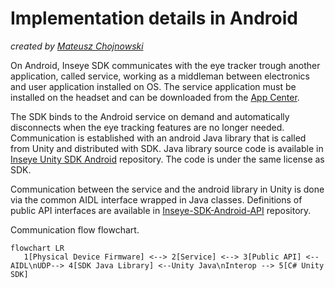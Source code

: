 # Implementation details in Android
*created by [Mateusz Chojnowski](mailto:mateusz.chojnowski@inseye.com)*

On Android, Inseye SDK communicates with the eye tracker trough another application, called service, working as a middleman between electronics and user application installed on OS.
The service application must be installed on the headset and can be downloaded from the [App Center](https://install.appcenter.ms/orgs/remmed/apps/inseye-service-1/distribution_groups/public).

The SDK binds to the Android service on demand and automatically disconnects when the eye tracking features are no longer needed.
Communication is established with an android Java library that is called from Unity and distributed with SDK. Java library source code is available in [Inseye Unity SDK Android](https://github.com/Inseye/Inseye-Unity-SDK-Android) repository. The code is under the same license as SDK.

Communication between the service and the android library in Unity is done via the common AIDL interface wrapped in Java classes.
Definitions of public API interfaces are available in [Inseye-SDK-Android-API](https://github.com/Inseye/Inseye-SDK-Android-API) repository.

Communication flow flowchart.
```mermaid
flowchart LR
   1[Physical Device Firmware] <--> 2[Service] <--> 3[Public API] <--AIDL\nUDP--> 4[SDK Java Library] <--Unity Java\nInterop --> 5[C# Unity SDK]
```